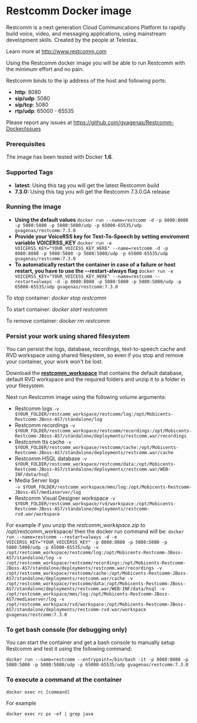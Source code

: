# Restcomm Docker image

Restcomm is a next generation Cloud Communications Platform to rapidly build voice, video, and messaging applications, using mainstream development skills. Created by the people at Telestax.

Learn more at http://www.restcomm.com

Using the Restcomm docker image you will be able to run Restcomm with the minimum effort and no pain.

Restcomm binds to the ip address of the host and following ports:
- __http__: 8080
- __sip/udp__: 5080
- __sip/tcp__: 5080
- __rtp/udp__: 65000 - 65535

Please report any issues at https://github.com/gvagenas/Restcomm-Docker/issues

### Prerequisites
The image has been tested with Docker __1.6__.

### Supported Tags

* __latest:__ Using this tag you will get the latest Restcomm build
* __7.3.0:__ Using this tag you will get the Restcomm 7.3.0.GA release

### Running the image


* __Using the default values__ ```docker run --name=restcomm -d -p 8080:8080 -p 5080:5080 -p 5080:5080/udp -p 65000-65535/udp gvagenas/restcomm:7.3.0```
* __Provide your VoiceRSS key for Text-To-Speech by setting enviroment variable VOICERSS_KEY__ ```docker run -e  VOICERSS_KEY="YOUR_VOICESS_KEY_HERE" --name=restcomm -d -p 8080:8080 -p 5080:5080 -p 5080:5080/udp -p 65000-65535/udp gvagenas/restcomm:7.3.0```
* __To automatically restart the container in case of a failure or host restart, you have to use the --restart-always flag__  ```docker run -e VOICERSS_KEY="YOUR_VOICESS_KEY_HERE" --name=restcomm --restart=always -d -p 8080:8080 -p 5080:5080 -p 5080:5080/udp -p 65000-65535/udp gvagenas/restcomm:7.3.0```

To stop container: _docker stop restcomm_

To start container: _docker start restcomm_

To remove container: _docker rm restcomm_

### Persist your work using shared filesystem

You can persist the logs, database, recordings, text-to-speech cache and RVD workspace using shared filesystem, so even if you stop and remove your container, your work won't be lost.

Download the [__restcomm_workspace__](https://github.com/gvagenas/Restcomm-Docker/blob/master/restcomm_workspace.zip?raw=true) that contains the default database, default RVD workspace and the required folders and unzip it to a folder in your filesystem.

Next run Restcomm image using the following volume arguments:

* Restcomm logs ```-v $YOUR_FOLDER/restcomm_workspace/restcomm/log:/opt/Mobicents-Restcomm-JBoss-AS7/standalone/log ```
* Restcomm recordings ```-v $YOUR_FOLDER/restcomm_workspace/restcomm/recordings:/opt/Mobicents-Restcomm-JBoss-AS7/standalone/deployments/restcomm.war/recordings```
* Restcomm tts cache ```-v $YOUR_FOLDER/restcomm_workspace/restcomm/cache:/opt/Mobicents-Restcomm-JBoss-AS7/standalone/deployments/restcomm.war/cache```
* Restcomm HSQL database ```-v $YOUR_FOLDER/restcomm_workspace/restcomm/data:/opt/Mobicents-Restcomm-JBoss-AS7/standalone/deployments/restcomm.war/WEB-INF/data/hsql```
* Media Server logs  
```-v $YOUR_FOLDER/restcomm_workspace/mms/log:/opt/Mobicents-Restcomm-JBoss-AS7/mediaserver/log```
* Restcomm Visual Designer workspace  ```-v $YOUR_FOLDER/restcomm_workspace/rvd/workspace:/opt/Mobicents-Restcomm-JBoss-AS7/standalone/deployments/restcomm-rvd.war/workspace```

For example if you unzip the _restcomm_workspace.zip_ to /opt/restcomm_workspace/ then the docker run command will be:
```docker run --name=restcomm --restart=always -d -e VOICERSS_KEY="YOUR_VOICERSS_KEY" -p 8080:8080 -p 5080:5080 -p 5080:5080/udp -p 65000-65535/udp -v /opt/restcomm_workspace/restcomm/log:/opt/Mobicents-Restcomm-JBoss-AS7/standalone/log -v /opt/restcomm_workspace/restcomm/recordings:/opt/Mobicents-Restcomm-JBoss-AS7/standalone/deployments/restcomm.war/recordings -v /opt/restcomm_workspace/restcomm/cache:/opt/Mobicents-Restcomm-JBoss-AS7/standalone/deployments/restcomm.war/cache -v /opt/restcomm_workspace/restcomm/data:/opt/Mobicents-Restcomm-JBoss-AS7/standalone/deployments/restcomm.war/WEB-INF/data/hsql -v /opt/restcomm_workspace/mms/log:/opt/Mobicents-Restcomm-JBoss-AS7/mediaserver/log -v /opt/restcomm_workspace/rvd/workspace:/opt/Mobicents-Restcomm-JBoss-AS7/standalone/deployments/restcomm-rvd.war/workspace gvagenas/restcomm:7.3.0```



### To get bash console (for debugging only)

You can start the container and get a bash console to manually setup Restcomm and test it using the following command:

```docker run --name=restcomm --entrypoint=/bin/bash -it -p 8080:8080 -p 5080:5080 -p 5080:5080/udp -p 65000-65535/udp gvagenas/restcomm:7.3.0```

### To execute a command at the container

```docker exec rc [command]```

For example

```docker exec rc ps -ef | grep java```
